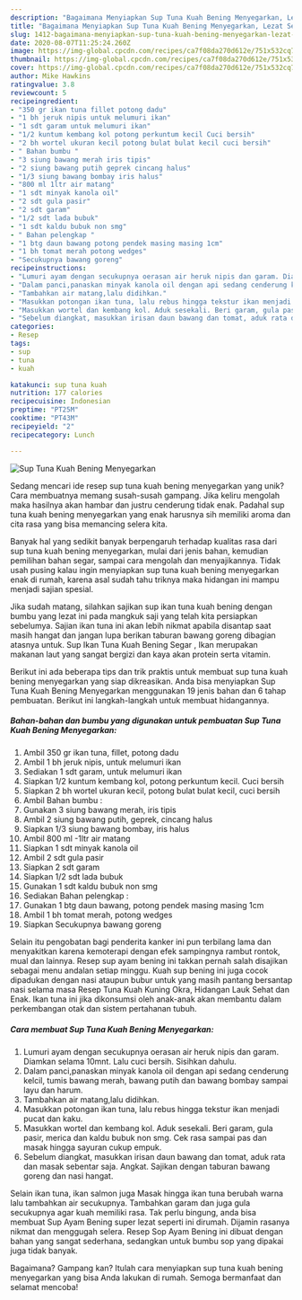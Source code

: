 ```yaml
---
description: "Bagaimana Menyiapkan Sup Tuna Kuah Bening Menyegarkan, Lezat Sekali"
title: "Bagaimana Menyiapkan Sup Tuna Kuah Bening Menyegarkan, Lezat Sekali"
slug: 1412-bagaimana-menyiapkan-sup-tuna-kuah-bening-menyegarkan-lezat-sekali
date: 2020-08-07T11:25:24.260Z
image: https://img-global.cpcdn.com/recipes/ca7f08da270d612e/751x532cq70/sup-tuna-kuah-bening-menyegarkan-foto-resep-utama.jpg
thumbnail: https://img-global.cpcdn.com/recipes/ca7f08da270d612e/751x532cq70/sup-tuna-kuah-bening-menyegarkan-foto-resep-utama.jpg
cover: https://img-global.cpcdn.com/recipes/ca7f08da270d612e/751x532cq70/sup-tuna-kuah-bening-menyegarkan-foto-resep-utama.jpg
author: Mike Hawkins
ratingvalue: 3.8
reviewcount: 5
recipeingredient:
- "350 gr ikan tuna fillet potong dadu"
- "1 bh jeruk nipis untuk melumuri ikan"
- "1 sdt garam untuk melumuri ikan"
- "1/2 kuntum kembang kol potong perkuntum kecil Cuci bersih"
- "2 bh wortel ukuran kecil potong bulat bulat kecil cuci bersih"
- " Bahan bumbu "
- "3 siung bawang merah iris tipis"
- "2 siung bawang putih geprek cincang halus"
- "1/3 siung bawang bombay iris halus"
- "800 ml 1ltr air matang"
- "1 sdt minyak kanola oil"
- "2 sdt gula pasir"
- "2 sdt garam"
- "1/2 sdt lada bubuk"
- "1 sdt kaldu bubuk non smg"
- " Bahan pelengkap "
- "1 btg daun bawang potong pendek masing masing 1cm"
- "1 bh tomat merah potong wedges"
- "Secukupnya bawang goreng"
recipeinstructions:
- "Lumuri ayam dengan secukupnya oerasan air heruk nipis dan garam. Diamkan selama 10mnt. Lalu cuci bersih. Sisihkan dahulu."
- "Dalam panci,panaskan minyak kanola oil dengan api sedang cenderung kelcil, tumis bawang merah, bawang putih dan bawang bombay sampai layu dan harum."
- "Tambahkan air matang,lalu didihkan."
- "Masukkan potongan ikan tuna, lalu rebus hingga tekstur ikan menjadi pucat dan kaku."
- "Masukkan wortel dan kembang kol. Aduk sesekali. Beri garam, gula pasir, merica dan kaldu bubuk non smg. Cek rasa sampai pas dan masak hingga sayuran cukup empuk."
- "Sebelum diangkat, masukkan irisan daun bawang dan tomat, aduk rata dan masak sebentar saja. Angkat. Sajikan dengan taburan bawang goreng dan nasi hangat."
categories:
- Resep
tags:
- sup
- tuna
- kuah

katakunci: sup tuna kuah 
nutrition: 177 calories
recipecuisine: Indonesian
preptime: "PT25M"
cooktime: "PT43M"
recipeyield: "2"
recipecategory: Lunch

---
```



![Sup Tuna Kuah Bening Menyegarkan](https://img-global.cpcdn.com/recipes/ca7f08da270d612e/751x532cq70/sup-tuna-kuah-bening-menyegarkan-foto-resep-utama.jpg)

Sedang mencari ide resep sup tuna kuah bening menyegarkan yang unik? Cara membuatnya memang susah-susah gampang. Jika keliru mengolah maka hasilnya akan hambar dan justru cenderung tidak enak. Padahal sup tuna kuah bening menyegarkan yang enak harusnya sih memiliki aroma dan cita rasa yang bisa memancing selera kita.

Banyak hal yang sedikit banyak berpengaruh terhadap kualitas rasa dari sup tuna kuah bening menyegarkan, mulai dari jenis bahan, kemudian pemilihan bahan segar, sampai cara mengolah dan menyajikannya. Tidak usah pusing kalau ingin menyiapkan sup tuna kuah bening menyegarkan enak di rumah, karena asal sudah tahu triknya maka hidangan ini mampu menjadi sajian spesial.

Jika sudah matang, silahkan sajikan sup ikan tuna kuah bening dengan bumbu yang lezat ini pada mangkuk saji yang telah kita persiapkan sebelumya. Sajian ikan tuna ini akan lebih nikmat apabila disantap saat masih hangat dan jangan lupa berikan taburan bawang goreng dibagian atasnya untuk. Sup Ikan Tuna Kuah Bening Segar , Ikan merupakan makanan laut yang sangat bergizi dan kaya akan protein serta vitamin.


Berikut ini ada beberapa tips dan trik praktis untuk membuat sup tuna kuah bening menyegarkan yang siap dikreasikan. Anda bisa menyiapkan Sup Tuna Kuah Bening Menyegarkan menggunakan 19 jenis bahan dan 6 tahap pembuatan. Berikut ini langkah-langkah untuk membuat hidangannya.

<!--inarticleads1-->

##### Bahan-bahan dan bumbu yang digunakan untuk pembuatan Sup Tuna Kuah Bening Menyegarkan:

1. Ambil 350 gr ikan tuna, fillet, potong dadu
1. Ambil 1 bh jeruk nipis, untuk melumuri ikan
1. Sediakan 1 sdt garam, untuk melumuri ikan
1. Siapkan 1/2 kuntum kembang kol, potong perkuntum kecil. Cuci bersih
1. Siapkan 2 bh wortel ukuran kecil, potong bulat bulat kecil, cuci bersih
1. Ambil  Bahan bumbu :
1. Gunakan 3 siung bawang merah, iris tipis
1. Ambil 2 siung bawang putih, geprek, cincang halus
1. Siapkan 1/3 siung bawang bombay, iris halus
1. Ambil 800 ml -1ltr air matang
1. Siapkan 1 sdt minyak kanola oil
1. Ambil 2 sdt gula pasir
1. Siapkan 2 sdt garam
1. Siapkan 1/2 sdt lada bubuk
1. Gunakan 1 sdt kaldu bubuk non smg
1. Sediakan  Bahan pelengkap :
1. Gunakan 1 btg daun bawang, potong pendek masing masing 1cm
1. Ambil 1 bh tomat merah, potong wedges
1. Siapkan Secukupnya bawang goreng


Selain itu pengobatan bagi penderita kanker ini pun terbilang lama dan menyakitkan karena kemoterapi dengan efek sampingnya rambut rontok, mual dan lainnya. Resep sup ayam bening ini takkan pernah salah disajikan sebagai menu andalan setiap minggu. Kuah sup bening ini juga cocok dipadukan dengan nasi ataupun bubur untuk yang masih pantang bersantap nasi selama masa Resep Tuna Kuah Kuning Okra, Hidangan Lauk Sehat dan Enak. Ikan tuna ini jika dikonsumsi oleh anak-anak akan membantu dalam perkembangan otak dan sistem pertahanan tubuh. 

<!--inarticleads2-->

##### Cara membuat Sup Tuna Kuah Bening Menyegarkan:

1. Lumuri ayam dengan secukupnya oerasan air heruk nipis dan garam. Diamkan selama 10mnt. Lalu cuci bersih. Sisihkan dahulu.
1. Dalam panci,panaskan minyak kanola oil dengan api sedang cenderung kelcil, tumis bawang merah, bawang putih dan bawang bombay sampai layu dan harum.
1. Tambahkan air matang,lalu didihkan.
1. Masukkan potongan ikan tuna, lalu rebus hingga tekstur ikan menjadi pucat dan kaku.
1. Masukkan wortel dan kembang kol. Aduk sesekali. Beri garam, gula pasir, merica dan kaldu bubuk non smg. Cek rasa sampai pas dan masak hingga sayuran cukup empuk.
1. Sebelum diangkat, masukkan irisan daun bawang dan tomat, aduk rata dan masak sebentar saja. Angkat. Sajikan dengan taburan bawang goreng dan nasi hangat.


Selain ikan tuna, ikan salmon juga Masak hingga ikan tuna berubah warna lalu tambahkan air secukupnya. Tambahkan garam dan juga gula secukupnya agar kuah memiliki rasa. Tak perlu bingung, anda bisa membuat Sup Ayam Bening super lezat seperti ini dirumah. Dijamin rasanya nikmat dan menggugah selera. Resep Sop Ayam Bening ini dibuat dengan bahan yang sangat sederhana, sedangkan untuk bumbu sop yang dipakai juga tidak banyak. 

Bagaimana? Gampang kan? Itulah cara menyiapkan sup tuna kuah bening menyegarkan yang bisa Anda lakukan di rumah. Semoga bermanfaat dan selamat mencoba!
